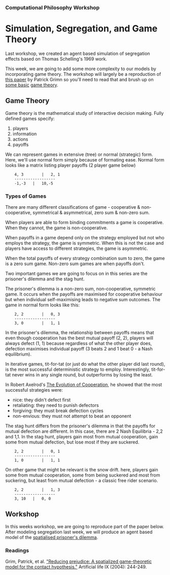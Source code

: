 ### Computational Philosophy Workshop

# Simulation, Segregation, and Game Theory

Last workshop, we created an agent based simulation of segregation effects based on Thomas Schelling's 1969 work.

This week, we are going to add some more complexity to our models by incorporating game theory.  The workshop will largely be a reproduction of [this paper][grim] by Patrick Grimn so you'll need to read that and brush up on [some basic][wiki] [game theory][sep].

## Game Theory

Game theory is the mathematical study of interactive decision making.  Fully defined games specify:

1. players
2. information
3. actions
4. payoffs

We can represent games in extensive (tree) or normal (strategic) form.  Here, we'll use normal form simply because of formating ease.  Normal form looks like a matrix listing player payoffs (2 player game below)


		4, 3		| 	2, 1
		------------------
		-1,-3	|	10,-5


### Types of Games

There are many different classifications of game - cooperative & non-cooperative, symmetrical & asymmetrical, zero sum & non-zero sum.

When players are able to form binding commitments a game is cooperative. When they cannot, the game is non-cooperative.

When payoffs in a game depend only on the strategy employed but not who employs the strategy, the game is symmetric.  When this is not the case and players have access to different strategies, the game is asymmetric. 

When the total payoffs of every strategy combination sum to zero, the game is a zero sum game.	Non-zero sum games are when payoffs don't.

Two important games we are going to focus on in this series are the prisoner's dilemma and the stag hunt.

The prisoner's dilemma is a non-zero sum, non-cooperative, symmetric game.  It occurs when the payoffs are maximised for cooperative behaviour but when individual self-maximising leads to negative sum outcomes.  The game in normal form looks like this:


		2, 2		| 	0, 3
		------------------
		3, 0		|	1, 1


In the prisoner's dilemma, the relationship between payoffs means that even though cooperation has the best mutual payoff (2, 2), players will always defect (1, 1) because regardless of what the other player does, defection maximises individual payoff (3 beats 2 and 1 beat 0 - a Nash equilibrium).

In iterative games, tit-for-tat (or just do what the other player did last round), is the most successful deterministic strategy to employ.  Interestingly, tit-for-tat never wins in any single round, but outperforms by losing the least.

In Robert Axelrod's [The Evolution of Cooperation](http://en.wikipedia.org/wiki/The_Evolution_of_Cooperation), he showed that the most successful strategies were:

- nice: they didn't defect first
- retaliating: they need to punish defectors
- forgiving: they must break defection cycles
- non-envious: they must not attempt to beat an opponent

The stag hunt differs from the prisoner's dilemma in that the payoffs for mutual defection are different.  In this case, there are 2 Nash Equilibria - 2,2 and 1,1.  In the stag hunt, players gain most from mutual cooperation, gain some from mutual defection, but lose most if they are suckered. 

	
		2, 2		| 	0, 1
		------------------
		1, 0		|	1, 1


On other game that might be relevant is the snow drift.  here, players gain some from mutual cooperation, some from being suckered and most from suckering, but least from mutual defection - a classic free rider scenario.


		2, 2		| 	1, 3
		------------------
		3, 10	|	0, 0

## Workshop

In this weeks workshop, we are going to reproduce part of the paper below.  After modeling segregation last week, we will produce an agent based model of the [spatialised prisoner's dilemma](http://dave.kinkead.com.au/spatialised-prisoners-dilemma/).


### Readings

Grim, Patrick, et al. ["Reducing prejudice: A spatialized game-theoretic model for the contact hypothesis."][grim] Artificial life IX (2004): 244-249.



[grim]: http://stanford.edu/~wbraynen/papers/ALife2004.pdf

[wiki]: http://en.wikipedia.org/wiki/Game_theory

[sep]: http://plato.stanford.edu/entries/game-theory/